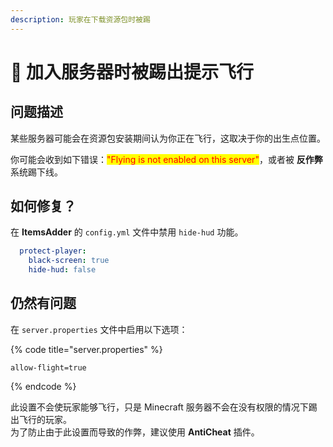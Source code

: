 ```yaml
---
description: 玩家在下载资源包时被踢
---
```


# 🥾 加入服务器时被踢出提示飞行

## 问题描述

某些服务器可能会在资源包安装期间认为你正在飞行，这取决于你的出生点位置。

你可能会收到如下错误：<mark style="color:red;">"Flying is not enabled on this server"</mark>，或者被 **反作弊** 系统踢下线。

## 如何修复？

在 **ItemsAdder** 的 `config.yml` 文件中禁用 `hide-hud` 功能。

```yaml
  protect-player:
    black-screen: true
    hide-hud: false
```

## 仍然有问题

在 `server.properties` 文件中启用以下选项：

{% code title="server.properties" %}
```
allow-flight=true
```
{% endcode %}

此设置不会使玩家能够飞行，只是 Minecraft 服务器不会在没有权限的情况下踢出飞行的玩家。\
为了防止由于此设置而导致的作弊，建议使用 **AntiCheat** 插件。
